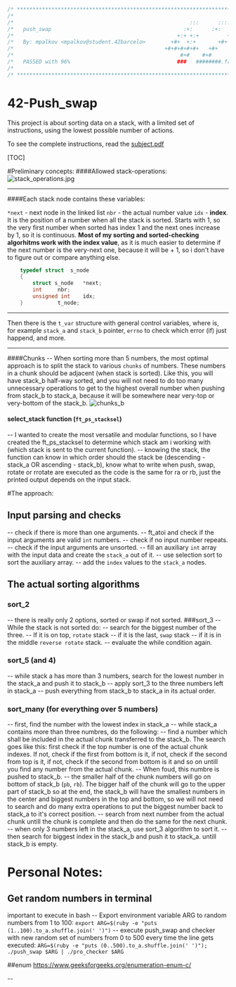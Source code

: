 ```c
/* ************************************************************************** */
/*                                                                            */
/*                                                        :::      ::::::::   */
/*   push_swap                                          :+:      :+:    :+:   */
/*                                                    +:+ +:+         +:+     */
/*   By: mpalkov <mpalkov@student.42barcelo>        +#+  +:+       +#+        */
/*                                                +#+#+#+#+#+   +#+           */
/*                                                     #+#    #+#             */
/*   PASSED with 96%                                  ###   ########.fr       */
/*                                                                            */
/* ************************************************************************** */
```
# 42-Push_swap
This project is about sorting data on a stack, with a limited set of instructions, using the lowest possible number of actions.

To see the complete instructions, read the [subject.pdf](https://github.com/mpalkov/42-Push_swap/blob/master/42_files/en.subject.pdf)

[TOC]

#Preliminary concepts:
####Allowed stack-operations:
![stack_operations.jpg](https://file.notion.so/f/s/5e2b4af7-4a80-4b29-8e22-6328a3418eb4/IMG_20230608_134941.jpg?id=bf4b8036-5c50-4b76-82ba-f2163ab5922a&table=block&spaceId=5953c84b-f0a5-456e-bc70-a724f388cae3&expirationTimestamp=1686311604401&signature=7XSDMat09DCkToa8ltSuKNmIimH2C4I3OnqgNMQFpCg&downloadName=IMG_20230608_134941.jpg)

---
####Each stack node contains these variables:

`*next` - next node in the linked list
`nbr` - the actual number value
`idx` - **index**. It is the position of a number when all the stack is sorted. Starts with 1, so the very first number when sorted has index 1 and the next ones increase by 1, so it is continuous.
**Most of my sorting and sorted-checking algorhitms work with the index value**, as it is much easier to determine if the next number is the very-next one, because it will be + 1, so i don't have to figure out or compare anything else.
```c
    typedef struct	s_node
    {
    	struct s_node	*next; 
    	int		nbr;
    	unsigned int	idx;
    }			t_node;
```
---
Then there is the `t_var` structure with general control variables, where is, for example `stack_a` and `stack_b` pointer, `errno` to check which error (if) just happend, and more.

---
####Chunks
-- When sorting more than 5 numbers, the most optimal approach is to split the stack to various `chunks` of numbers. These numbers in a chunk should be adjacent (when stack is sorted). Like this, you will have stack_b half-way sorted, and you will not need to do too many unnecessary operations to get to the highest overall number when pushing from stack_b to stack_a, because it will be somewhere near very-top or very-bottom of the stack_b.
![chunks_b](https://file.134941.jpg)

#### select_stack function (`ft_ps_stacksel`)
-- I wanted to create the most versatile and modular functions, so I have created the ft_ps_stacksel to determine which stack am i working with (which stack is sent to the current function).
-- knowing the stack, the function can know in which order should the stack be (descending - stack_a OR ascending - stack_b), know what to write when push, swap, rotate or rrotate are executed as the code is the same for ra or rb, just the printed output depends on the input stack.

#The approach:

## Input parsing and checks
-- check if there is more than one arguments.
-- ft_atoi and check if the input arguments are valid `int` numbers.
-- check if no input number repeats.
-- check if the input arguments are unsorted.
-- fill an auxiliary `int` array with the input data and create the `stack_a` out of it.
-- use selection sort to sort the auxiliary array.
-- add the `index` values to the `stack_a` nodes.

## The actual sorting algorithms
### sort_2
-- there is really only 2 options, sorted or swap if not sorted.
###sort_3
-- While the stack is not sorted do:
-- search for the biggest number of the three.
-- If it is on top, `rotate` stack
-- if it is the last, `swap` stack
-- if it is in the middle `reverse rotate` stack.
-- evaluate the while condition again.
### sort_5 (and 4)
-- while stack a has more than 3 numbers, search for the lowest number in the stack_a and push it to stack_b
-- apply sort_3 to the three numbers left in stack_a
-- push everything from stack_b to stack_a in its actual order.
### sort_many (for everything over 5 numbers)
-- first, find the number with the lowest index in stack_a
-- while stack_a contains more than three numbres, do the following:
-- find a number which shall be included in the actual chunk transferred to the stack_b. The search goes like this: first check if the top number is one of the actual chunk indexes. If not, check if the first from bottom is it, if not, check if the second from top is it, if not, check if the second from bottom is it and so on untill you find any number from the actual chunk.
-- When foud, this numbre is pushed to stack_b.
-- the smaller half of the chunk numbers will go on bottom of stack_b (`pb`, `rb`). The bigger half of the chunk will go to the upper part of stack_b so at the end, the stack_b will have the smallest numbers in the center and biggest numbers in the top and bottom, so we will not need to search and do many extra operations to put the biggest number back to stack_a to it's correct position.
-- search from next number from the actual chunk untill the chunk is complete and then do the same for the next chunk.
-- when only 3 numbers left in the stack_a, use sort_3 algorithm to sort it.
-- then search for biggest index in the stack_b and push it to stack_a. untill stack_b is empty.

# Personal Notes:
## Get random numbers in terminal
important to execute in bash
-- Export environment variable ARG to random numbers from 1 to 100:
`export ARG=$(ruby -e "puts (1..100).to_a.shuffle.join(' ')")`
-- execute push_swap and checker with new random set of numbers from 0 to 500 every time the line gets executed:
`ARG=$(ruby -e "puts (0..500).to_a.shuffle.join(' ')"); ./push_swap $ARG | ./pro_checker $ARG`

##enum
https://www.geeksforgeeks.org/enumeration-enum-c/

--